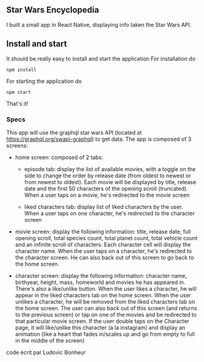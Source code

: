 ## Star Wars Encyclopedia

I built a small app in React Native, displaying info taken the Star Wars API.


## Install and start

It should be really easy to install and start the application 
For installation do 

`npm install`

For starting the application do

`npm start`

That's it!


### Specs

This app will use the graphql star wars API (located at https://graphql.org/swapi-graphql) to get data.
The app is composed of 3 screens:

- home screen: composed of 2 tabs:

  - episode tab: display the list of available movies, with a toggle on the side to change the order by release date (from oldest to newest or from newest to oldest). Each movie will be displayed by title, release date and the first 50 characters of the opening scroll (truncated). When a user taps on a movie, he's redirected to the movie screen

  - liked characters tab: display list of liked characters by the user. When a user taps on one character, he's redirected to the character screen

- movie screen: display the following information: title, release date, full opening scroll, total species count, total planet count, total vehicle count and an infinite scroll of characters. Each character cell will display the character name. When the user taps on a character, he's redirected to the character screen. He can also back out of this screen to go back to the home screen.
- character screen: display the following information: character name, birthyear, height, mass, homeworld and movies he has appeared in. There's also a like/unlike button. When the user likes a character, he will appear in the liked characters tab on the home screen. When the user unlikes a character, he will be removed from the liked characters tab on the home screen. The user can also back out of this screen (and returns to the previous screen) or tap on one of the movies and be redirected to that particular movie screen. If the user double taps on the Character page, it will like/unlike this character (a la instagram) and display an animation (like a heart that fades in/scales up and go from empty to full in the middle of the screen)

code écrit par Ludovic Bonheur